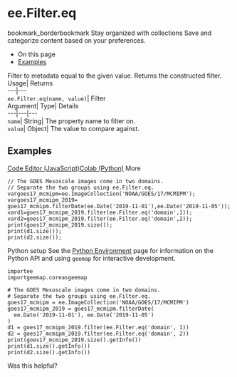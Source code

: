  
#  ee.Filter.eq
bookmark_borderbookmark Stay organized with collections  Save and categorize content based on your preferences.
  * On this page
  * [Examples](https://developers.google.com/earth-engine/apidocs/ee-filter-eq#examples)


Filter to metadata equal to the given value. 
Returns the constructed filter.
Usage| Returns  
---|---  
`ee.Filter.eq(name, value)`| Filter  
Argument| Type| Details  
---|---|---  
`name`| String| The property name to filter on.  
`value`| Object| The value to compare against.  
## Examples
[Code Editor (JavaScript)](https://developers.google.com/earth-engine/apidocs/ee-filter-eq#code-editor-javascript-sample)[Colab (Python)](https://developers.google.com/earth-engine/apidocs/ee-filter-eq#colab-python-sample) More
```
// The GOES Mesoscale images come in two domains.
// Separate the two groups using ee.Filter.eq.
vargoes17_mcmipm=ee.ImageCollection('NOAA/GOES/17/MCMIPM');
vargoes17_mcmipm_2019=
goes17_mcmipm.filterDate(ee.Date('2019-11-01'),ee.Date('2019-11-05'));
vard1=goes17_mcmipm_2019.filter(ee.Filter.eq('domain',1));
vard2=goes17_mcmipm_2019.filter(ee.Filter.eq('domain',2));
print(goes17_mcmipm_2019.size());
print(d1.size());
print(d2.size());
```
Python setup
See the [ Python Environment](https://developers.google.com/earth-engine/guides/python_install) page for information on the Python API and using `geemap` for interactive development.
```
importee
importgeemap.coreasgeemap
```
```
# The GOES Mesoscale images come in two domains.
# Separate the two groups using ee.Filter.eq.
goes17_mcmipm = ee.ImageCollection('NOAA/GOES/17/MCMIPM')
goes17_mcmipm_2019 = goes17_mcmipm.filterDate(
  ee.Date('2019-11-01'), ee.Date('2019-11-05')
)
d1 = goes17_mcmipm_2019.filter(ee.Filter.eq('domain', 1))
d2 = goes17_mcmipm_2019.filter(ee.Filter.eq('domain', 2))
print(goes17_mcmipm_2019.size().getInfo())
print(d1.size().getInfo())
print(d2.size().getInfo())
```

Was this helpful?
